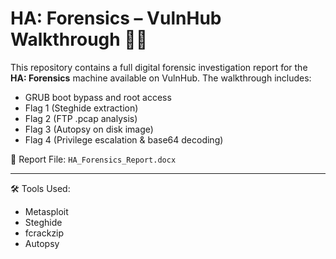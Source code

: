 # HA: Forensics – VulnHub Walkthrough 🕵️‍♀️

This repository contains a full digital forensic investigation report for the **HA: Forensics** machine available on VulnHub. The walkthrough includes:

- GRUB boot bypass and root access
- Flag 1 (Steghide extraction)
- Flag 2 (FTP .pcap analysis)
- Flag 3 (Autopsy on disk image)
- Flag 4 (Privilege escalation & base64 decoding)

📄 Report File: `HA_Forensics_Report.docx`

---

🛠️ Tools Used:
- Metasploit
- Steghide
- fcrackzip
- Autopsy
